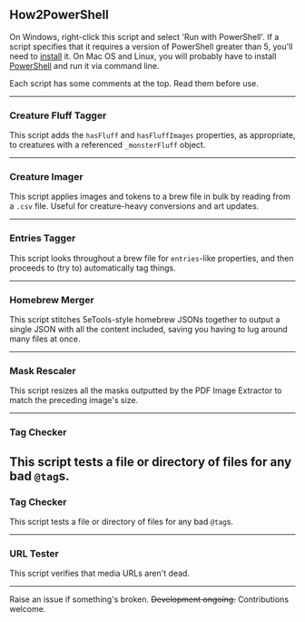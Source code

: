 ## How2PowerShell

On Windows, right-click this script and select 'Run with PowerShell'. If a script specifies that it requires a version of PowerShell greater than 5, you'll need to [install](https://learn.microsoft.com/en-us/powershell/scripting/install/installing-powershell-on-windows) it. On Mac OS and Linux, you will probably have to install [PowerShell](https://github.com/powershell/powershell) and run it via command line.

Each script has some comments at the top. Read them before use.

---

### Creature Fluff Tagger

This script adds the `hasFluff` and `hasFluffImages` properties, as appropriate, to creatures with a referenced `_monsterFluff` object.

---

### Creature Imager

This script applies images and tokens to a brew file in bulk by reading from a `.csv` file. Useful for creature-heavy conversions and art updates.

---

### Entries Tagger

This script looks throughout a brew file for `entries`-like properties, and then proceeds to (try to) automatically tag things.

---

### Homebrew Merger

This script stitches 5eTools-style homebrew JSONs together to output a single JSON with all the content included, saving you having to lug around many files at once.

---

### Mask Rescaler

This script resizes all the masks outputted by the PDF Image Extractor to match the preceding image's size.

---

### Tag Checker

This script tests a file or directory of files for any bad `@tag`s.
---

### Tag Checker

This script tests a file or directory of files for any bad `@tag`s.

---

### URL Tester

This script verifies that media URLs aren't dead.

---

Raise an issue if something's broken. ~~Development ongoing.~~ Contributions welcome.
